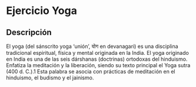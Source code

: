 # Ejercicio Yoga

## Descripción

El yoga (del sánscrito yoga ‘unión’, योग en devanagari) es una disciplina tradicional espiritual, física y mental originada en la India. El yoga originado en India es una de las seis dárshanas (doctrinas) ortodoxas del hinduismo. Enfatiza la meditación y la liberación, siendo su texto principal el Yoga sutra (400 d. C.).1​ Esta palabra se asocia con prácticas de meditación en el hinduismo, el budismo y el jainismo.